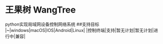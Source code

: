 # 王果树 WangTree
python实现局域网设备控制网络系统
##支持目标
|~|windows|macOS|IOS|Android|Linux|
|控制终端|支持|暂无计划|暂无计划|进行中|兼容|
